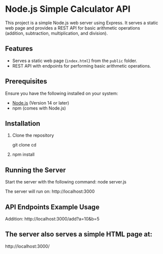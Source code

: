 # Node.js Simple Calculator API  

This project is a simple Node.js web server using Express. It serves a static web page and provides a REST API for basic arithmetic operations (addition, subtraction, multiplication, and division).  

## Features  
- Serves a static web page (`index.html`) from the `public` folder.  
- REST API with endpoints for performing basic arithmetic operations.   

## Prerequisites  
Ensure you have the following installed on your system:  
- [Node.js](https://nodejs.org/) (Version 14 or later)  
- npm (comes with Node.js)  

## Installation  
1. Clone the repository
   
   git clone <your-repo-url>
   cd <your-repo-folder>

2. npm install

## Running the Server
Start the server with the following command:
node server.js

The server will run on:
http://localhost:3000

## API Endpoints Example Usage
Addition:
http://localhost:3000/add?a=10&b=5


## The server also serves a simple HTML page at:
http://localhost:3000/


